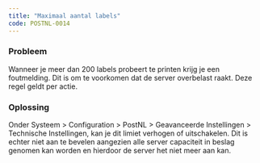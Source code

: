 ```yaml
---
title: "Maximaal aantal labels"
code: POSTNL-0014
---
```

### Probleem

Wanneer je meer dan 200 labels probeert te printen krijg je een foutmelding. Dit is om te voorkomen dat de server overbelast raakt. Deze regel geldt per actie.

### Oplossing

Onder Systeem > Configuration > PostNL > Geavanceerde Instellingen > Technische Instellingen, kan je dit limiet verhogen of uitschakelen. Dit is echter niet aan te bevelen aangezien alle server capaciteit in beslag genomen kan worden en hierdoor de server het niet meer aan kan.
